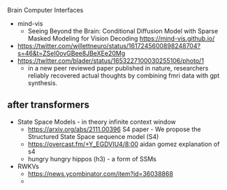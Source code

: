Brain Computer Interfaces
- mind-vis 
	- Seeing Beyond the Brain: Conditional Diffusion Model with Sparse Masked Modeling for Vision Decoding https://mind-vis.github.io/
- https://twitter.com/willettneuro/status/1617245600898248704?s=46&t=ZSeI0ovGBee8JBeXEe20Mg
- https://twitter.com/blader/status/1653227100030255106/photo/1
	- in a new peer reviewed paper published in nature, researchers reliably recovered actual thoughts by combining fmri data with gpt synthesis.

## after transformers

- State Space Models - in theory infinite context window
	- https://arxiv.org/abs/2111.00396 S4 paper - We propose the Structured State Space sequence model (S4)
	- https://overcast.fm/+Y_EGDVIU4/8:00 aidan gomez explanation of s4
	- hungry hungry hippos (h3) - a form of SSMs
- RWKVs
	- https://news.ycombinator.com/item?id=36038868
	- 